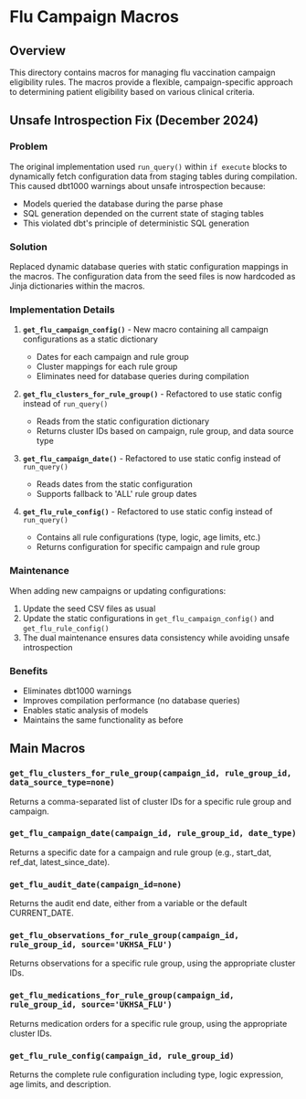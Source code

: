 # Flu Campaign Macros

## Overview
This directory contains macros for managing flu vaccination campaign eligibility rules. The macros provide a flexible, campaign-specific approach to determining patient eligibility based on various clinical criteria.

## Unsafe Introspection Fix (December 2024)

### Problem
The original implementation used `run_query()` within `if execute` blocks to dynamically fetch configuration data from staging tables during compilation. This caused dbt1000 warnings about unsafe introspection because:
- Models queried the database during the parse phase
- SQL generation depended on the current state of staging tables
- This violated dbt's principle of deterministic SQL generation

### Solution
Replaced dynamic database queries with static configuration mappings in the macros. The configuration data from the seed files is now hardcoded as Jinja dictionaries within the macros.

### Implementation Details

1. **`get_flu_campaign_config()`** - New macro containing all campaign configurations as a static dictionary
   - Dates for each campaign and rule group
   - Cluster mappings for each rule group
   - Eliminates need for database queries during compilation

2. **`get_flu_clusters_for_rule_group()`** - Refactored to use static config instead of `run_query()`
   - Reads from the static configuration dictionary
   - Returns cluster IDs based on campaign, rule group, and data source type

3. **`get_flu_campaign_date()`** - Refactored to use static config instead of `run_query()`
   - Reads dates from the static configuration
   - Supports fallback to 'ALL' rule group dates

4. **`get_flu_rule_config()`** - Refactored to use static config instead of `run_query()`
   - Contains all rule configurations (type, logic, age limits, etc.)
   - Returns configuration for specific campaign and rule group

### Maintenance
When adding new campaigns or updating configurations:
1. Update the seed CSV files as usual
2. Update the static configurations in `get_flu_campaign_config()` and `get_flu_rule_config()`
3. The dual maintenance ensures data consistency while avoiding unsafe introspection

### Benefits
- Eliminates dbt1000 warnings
- Improves compilation performance (no database queries)
- Enables static analysis of models
- Maintains the same functionality as before

## Main Macros

### `get_flu_clusters_for_rule_group(campaign_id, rule_group_id, data_source_type=none)`
Returns a comma-separated list of cluster IDs for a specific rule group and campaign.

### `get_flu_campaign_date(campaign_id, rule_group_id, date_type)`
Returns a specific date for a campaign and rule group (e.g., start_dat, ref_dat, latest_since_date).

### `get_flu_audit_date(campaign_id=none)`
Returns the audit end date, either from a variable or the default CURRENT_DATE.

### `get_flu_observations_for_rule_group(campaign_id, rule_group_id, source='UKHSA_FLU')`
Returns observations for a specific rule group, using the appropriate cluster IDs.

### `get_flu_medications_for_rule_group(campaign_id, rule_group_id, source='UKHSA_FLU')`
Returns medication orders for a specific rule group, using the appropriate cluster IDs.

### `get_flu_rule_config(campaign_id, rule_group_id)`
Returns the complete rule configuration including type, logic expression, age limits, and description.